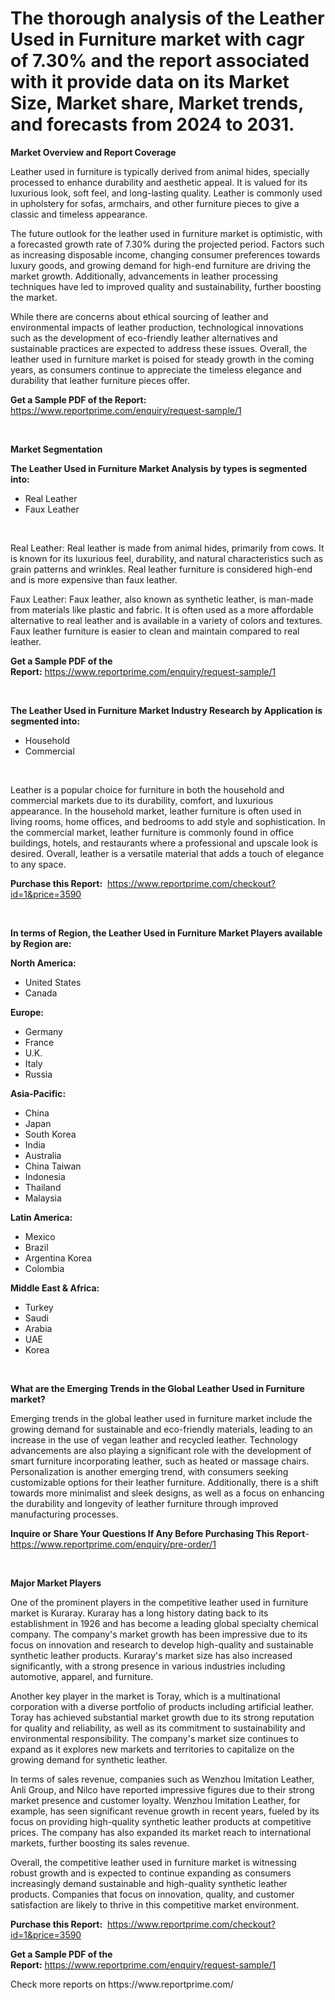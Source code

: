 <p><h1>The thorough analysis of the Leather Used in Furniture market with cagr of  7.30% and the report associated with it provide data on its Market Size, Market share, Market trends, and forecasts from 2024 to 2031.</h1></p><p><strong>Market Overview and Report Coverage</strong></p>
<p><p>Leather used in furniture is typically derived from animal hides, specially processed to enhance durability and aesthetic appeal. It is valued for its luxurious look, soft feel, and long-lasting quality. Leather is commonly used in upholstery for sofas, armchairs, and other furniture pieces to give a classic and timeless appearance.</p><p>The future outlook for the leather used in furniture market is optimistic, with a forecasted growth rate of 7.30% during the projected period. Factors such as increasing disposable income, changing consumer preferences towards luxury goods, and growing demand for high-end furniture are driving the market growth. Additionally, advancements in leather processing techniques have led to improved quality and sustainability, further boosting the market.</p><p>While there are concerns about ethical sourcing of leather and environmental impacts of leather production, technological innovations such as the development of eco-friendly leather alternatives and sustainable practices are expected to address these issues. Overall, the leather used in furniture market is poised for steady growth in the coming years, as consumers continue to appreciate the timeless elegance and durability that leather furniture pieces offer.</p></p>
<p><strong>Get a Sample PDF of the Report:</strong> <a href="https://www.reportprime.com/enquiry/request-sample/1">https://www.reportprime.com/enquiry/request-sample/1</a></p>
<p>&nbsp;</p>
<p><strong>Market Segmentation</strong></p>
<p><strong>The Leather Used in Furniture Market Analysis by types is segmented into:</strong></p>
<p><ul><li>Real Leather</li><li>Faux Leather</li></ul></p>
<p>&nbsp;</p>
<p><p>Real Leather: Real leather is made from animal hides, primarily from cows. It is known for its luxurious feel, durability, and natural characteristics such as grain patterns and wrinkles. Real leather furniture is considered high-end and is more expensive than faux leather. </p><p>Faux Leather: Faux leather, also known as synthetic leather, is man-made from materials like plastic and fabric. It is often used as a more affordable alternative to real leather and is available in a variety of colors and textures. Faux leather furniture is easier to clean and maintain compared to real leather.</p></p>
<p><strong>Get a Sample PDF of the Report:</strong>&nbsp;<a href="https://www.reportprime.com/enquiry/request-sample/1">https://www.reportprime.com/enquiry/request-sample/1</a></p>
<p>&nbsp;</p>
<p><strong>The Leather Used in Furniture Market Industry Research by Application is segmented into:</strong></p>
<p><ul><li>Household</li><li>Commercial</li></ul></p>
<p>&nbsp;</p>
<p><p>Leather is a popular choice for furniture in both the household and commercial markets due to its durability, comfort, and luxurious appearance. In the household market, leather furniture is often used in living rooms, home offices, and bedrooms to add style and sophistication. In the commercial market, leather furniture is commonly found in office buildings, hotels, and restaurants where a professional and upscale look is desired. Overall, leather is a versatile material that adds a touch of elegance to any space.</p></p>
<p><strong>Purchase this Report:</strong>&nbsp; <a href="https://www.reportprime.com/checkout?id=1&price=3590">https://www.reportprime.com/checkout?id=1&price=3590</a></p>
<p>&nbsp;</p>
<p><strong>In terms of Region, the Leather Used in Furniture Market Players available by Region are:</strong></p>
<p>
    <p> <strong> North America: </strong>
        <ul>
            <li>United States</li>
            <li>Canada</li>
        </ul>
        </p> 
    <p> <strong> Europe: </strong>
        <ul>
            <li>Germany</li>
            <li>France</li>
            <li>U.K.</li>
            <li>Italy</li>
            <li>Russia</li>
        </ul>
        </p> 
    <p> <strong> Asia-Pacific: </strong>
        <ul>
            <li>China</li>
            <li>Japan</li>
            <li>South Korea</li>
            <li>India</li>
            <li>Australia</li>
            <li>China Taiwan</li>
            <li>Indonesia</li>
            <li>Thailand</li>
            <li>Malaysia</li>
        </ul>
        </p> 
    <p> <strong> Latin America: </strong>
        <ul>
            <li>Mexico</li>
            <li>Brazil</li>
            <li>Argentina Korea</li>
            <li>Colombia</li>
        </ul>
        </p> 
    <p> <strong> Middle East & Africa: </strong>
        <ul>
            <li>Turkey</li>
            <li>Saudi</li>
            <li>Arabia</li>
            <li>UAE</li>
            <li>Korea</li>
        </ul>
    </p>
    </p>
<p>&nbsp;</p>
<p><strong>What are the Emerging Trends in the Global Leather Used in Furniture market?</strong></p>
<p><p>Emerging trends in the global leather used in furniture market include the growing demand for sustainable and eco-friendly materials, leading to an increase in the use of vegan leather and recycled leather. Technology advancements are also playing a significant role with the development of smart furniture incorporating leather, such as heated or massage chairs. Personalization is another emerging trend, with consumers seeking customizable options for their leather furniture. Additionally, there is a shift towards more minimalist and sleek designs, as well as a focus on enhancing the durability and longevity of leather furniture through improved manufacturing processes.</p></p>
<p><strong>Inquire or Share Your Questions If Any Before Purchasing This Report</strong>- <a href="https://www.reportprime.com/enquiry/pre-order/1">https://www.reportprime.com/enquiry/pre-order/1</a></p>
<p>&nbsp;</p>
<p><strong>Major Market Players</strong></p>
<p><p>One of the prominent players in the competitive leather used in furniture market is Kuraray. Kuraray has a long history dating back to its establishment in 1926 and has become a leading global specialty chemical company. The company's market growth has been impressive due to its focus on innovation and research to develop high-quality and sustainable synthetic leather products. Kuraray's market size has also increased significantly, with a strong presence in various industries including automotive, apparel, and furniture.</p><p>Another key player in the market is Toray, which is a multinational corporation with a diverse portfolio of products including artificial leather. Toray has achieved substantial market growth due to its strong reputation for quality and reliability, as well as its commitment to sustainability and environmental responsibility. The company's market size continues to expand as it explores new markets and territories to capitalize on the growing demand for synthetic leather.</p><p>In terms of sales revenue, companies such as Wenzhou Imitation Leather, Anli Group, and Nilco have reported impressive figures due to their strong market presence and customer loyalty. Wenzhou Imitation Leather, for example, has seen significant revenue growth in recent years, fueled by its focus on providing high-quality synthetic leather products at competitive prices. The company has also expanded its market reach to international markets, further boosting its sales revenue.</p><p>Overall, the competitive leather used in furniture market is witnessing robust growth and is expected to continue expanding as consumers increasingly demand sustainable and high-quality synthetic leather products. Companies that focus on innovation, quality, and customer satisfaction are likely to thrive in this competitive market environment.</p></p>
<p><strong>Purchase this Report:</strong>&nbsp;&nbsp;<a href="https://www.reportprime.com/checkout?id=1&price=3590">https://www.reportprime.com/checkout?id=1&price=3590</a></p>
<p></p>
<p><strong>Get a Sample PDF of the Report:</strong>&nbsp;<a href="https://www.reportprime.com/enquiry/request-sample/1">https://www.reportprime.com/enquiry/request-sample/1</a></p>
<p>Check more reports on https://www.reportprime.com/</p>